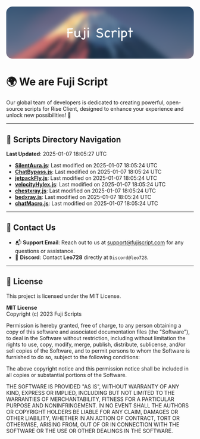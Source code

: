 ![Banner](.github/b.webp)

# 🌍 **We are Fuji Script**

Our global team of developers is dedicated to creating powerful, open-source scripts for Rise Client, designed to enhance your experience and unlock new possibilities! 🌟

---
<!-- SCRIPTS_NAVIGATION_START -->
## 📂 **Scripts Directory Navigation**

**Last Updated**: 2025-01-07 18:05:27 UTC

- **[SilentAura.js](scripts/SilentAura.js)**: Last modified on 2025-01-07 18:05:24 UTC
- **[ChatBypass.js](scripts/ChatBypass.js)**: Last modified on 2025-01-07 18:05:24 UTC
- **[jetpackFly.js](scripts/jetpackFly.js)**: Last modified on 2025-01-07 18:05:24 UTC
- **[velocityHylex.js](scripts/velocityHylex.js)**: Last modified on 2025-01-07 18:05:24 UTC
- **[chestxray.js](scripts/chestxray.js)**: Last modified on 2025-01-07 18:05:24 UTC
- **[bedxray.js](scripts/bedxray.js)**: Last modified on 2025-01-07 18:05:24 UTC
- **[chatMacro.js](scripts/chatMacro.js)**: Last modified on 2025-01-07 18:05:24 UTC

<!-- SCRIPTS_NAVIGATION_END -->

---

## 💬 **Contact Us**  
- 📬 **Support Email**: Reach out to us at [support@fujiscript.com](mailto:support@fujiscript.com) for any questions or assistance.  
- 💬 **Discord**: Contact **Leo728** directly at `Discord@leo728`.

---

## 📜 **License**

This project is licensed under the MIT License.  

**MIT License**  
Copyright (c) 2023 Fuji Scripts  

Permission is hereby granted, free of charge, to any person obtaining a copy of this software and associated documentation files (the "Software"), to deal in the Software without restriction, including without limitation the rights to use, copy, modify, merge, publish, distribute, sublicense, and/or sell copies of the Software, and to permit persons to whom the Software is furnished to do so, subject to the following conditions:  

The above copyright notice and this permission notice shall be included in all copies or substantial portions of the Software.  

THE SOFTWARE IS PROVIDED "AS IS", WITHOUT WARRANTY OF ANY KIND, EXPRESS OR IMPLIED, INCLUDING BUT NOT LIMITED TO THE WARRANTIES OF MERCHANTABILITY, FITNESS FOR A PARTICULAR PURPOSE AND NONINFRINGEMENT. IN NO EVENT SHALL THE AUTHORS OR COPYRIGHT HOLDERS BE LIABLE FOR ANY CLAIM, DAMAGES OR OTHER LIABILITY, WHETHER IN AN ACTION OF CONTRACT, TORT OR OTHERWISE, ARISING FROM, OUT OF OR IN CONNECTION WITH THE SOFTWARE OR THE USE OR OTHER DEALINGS IN THE SOFTWARE.  
